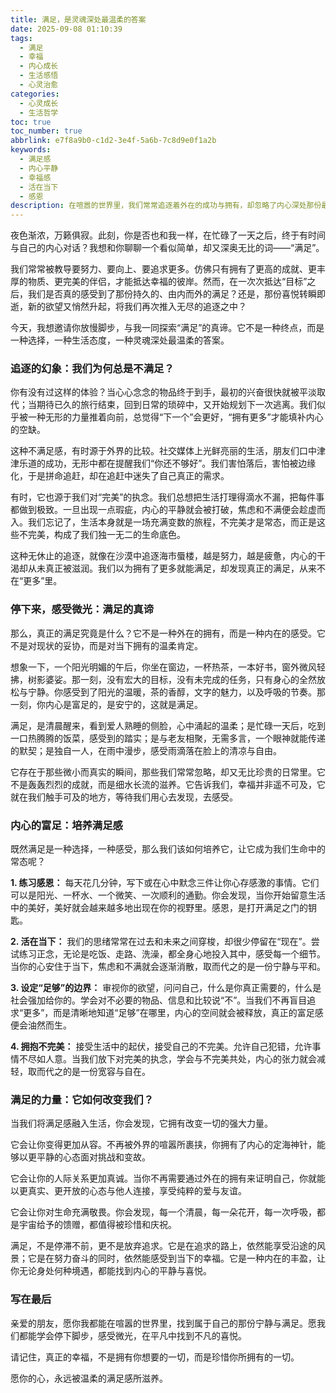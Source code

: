 ```yaml
---
title: 满足，是灵魂深处最温柔的答案
date: 2025-09-08 01:10:39
tags:
  - 满足
  - 幸福
  - 内心成长
  - 生活感悟
  - 心灵治愈
categories:
  - 心灵成长
  - 生活哲学
toc: true
toc_number: true
abbrlink: e7f8a9b0-c1d2-3e4f-5a6b-7c8d9e0f1a2b
keywords:
  - 满足感
  - 内心平静
  - 幸福感
  - 活在当下
  - 感恩
description: 在喧嚣的世界里，我们常常追逐着外在的成功与拥有，却忽略了内心深处那份最珍贵的宁静与富足。这篇文章将带你一同探索“满足”的真谛，它并非止步不前，而是对当下拥有的温柔肯定，是对生命馈赠的深情拥抱。让我们学会停下脚步，感受微光，在平凡中找到不凡的喜悦，让心灵在满足中获得真正的自由与力量。
---
```


夜色渐浓，万籁俱寂。此刻，你是否也和我一样，在忙碌了一天之后，终于有时间与自己的内心对话？我想和你聊聊一个看似简单，却又深奥无比的词——“满足”。

我们常常被教导要努力、要向上、要追求更多。仿佛只有拥有了更高的成就、更丰厚的物质、更完美的伴侣，才能抵达幸福的彼岸。然而，在一次次抵达“目标”之后，我们是否真的感受到了那份持久的、由内而外的满足？还是，那份喜悦转瞬即逝，新的欲望又悄然升起，将我们再次推入无尽的追逐之中？

今天，我想邀请你放慢脚步，与我一同探索“满足”的真谛。它不是一种终点，而是一种选择，一种生活态度，一种灵魂深处最温柔的答案。

### 追逐的幻象：我们为何总是不满足？

你有没有过这样的体验？当心心念念的物品终于到手，最初的兴奋很快就被平淡取代；当期待已久的旅行结束，回到日常的琐碎中，又开始规划下一次逃离。我们似乎被一种无形的力量推着向前，总觉得“下一个”会更好，“拥有更多”才能填补内心的空缺。

这种不满足感，有时源于外界的比较。社交媒体上光鲜亮丽的生活，朋友们口中津津乐道的成功，无形中都在提醒我们“你还不够好”。我们害怕落后，害怕被边缘化，于是拼命追赶，却在追赶中迷失了自己真正的需求。

有时，它也源于我们对“完美”的执念。我们总想把生活打理得滴水不漏，把每件事都做到极致。一旦出现一点瑕疵，内心的平静就会被打破，焦虑和不满便会趁虚而入。我们忘记了，生活本身就是一场充满变数的旅程，不完美才是常态，而正是这些不完美，构成了我们独一无二的生命底色。

这种无休止的追逐，就像在沙漠中追逐海市蜃楼，越是努力，越是疲惫，内心的干渴却从未真正被滋润。我们以为拥有了更多就能满足，却发现真正的满足，从来不在“更多”里。

### 停下来，感受微光：满足的真谛

那么，真正的满足究竟是什么？它不是一种外在的拥有，而是一种内在的感受。它不是对现状的妥协，而是对当下拥有的温柔肯定。

想象一下，一个阳光明媚的午后，你坐在窗边，一杯热茶，一本好书，窗外微风轻拂，树影婆娑。那一刻，没有宏大的目标，没有未完成的任务，只有身心的全然放松与宁静。你感受到了阳光的温暖，茶的香醇，文字的魅力，以及呼吸的节奏。那一刻，你内心是富足的，是安宁的，这就是满足。

满足，是清晨醒来，看到爱人熟睡的侧脸，心中涌起的温柔；是忙碌一天后，吃到一口热腾腾的饭菜，感受到的踏实；是与老友相聚，无需多言，一个眼神就能传递的默契；是独自一人，在雨中漫步，感受雨滴落在脸上的清凉与自由。

它存在于那些微小而真实的瞬间，那些我们常常忽略，却又无比珍贵的日常里。它不是轰轰烈烈的成就，而是细水长流的滋养。它告诉我们，幸福并非遥不可及，它就在我们触手可及的地方，等待我们用心去发现，去感受。

### 内心的富足：培养满足感

既然满足是一种选择，一种感受，那么我们该如何培养它，让它成为我们生命中的常态呢？

**1. 练习感恩：** 每天花几分钟，写下或在心中默念三件让你心存感激的事情。它们可以是阳光、一杯水、一个微笑、一次顺利的通勤。你会发现，当你开始留意生活中的美好，美好就会越来越多地出现在你的视野里。感恩，是打开满足之门的钥匙。

**2. 活在当下：** 我们的思绪常常在过去和未来之间穿梭，却很少停留在“现在”。尝试练习正念，无论是吃饭、走路、洗澡，都全身心地投入其中，感受每一个细节。当你的心安住于当下，焦虑和不满就会逐渐消散，取而代之的是一份宁静与平和。

**3. 设定“足够”的边界：** 审视你的欲望，问问自己，什么是你真正需要的，什么是社会强加给你的。学会对不必要的物品、信息和比较说“不”。当我们不再盲目追求“更多”，而是清晰地知道“足够”在哪里，内心的空间就会被释放，真正的富足感便会油然而生。

**4. 拥抱不完美：** 接受生活中的起伏，接受自己的不完美。允许自己犯错，允许事情不尽如人意。当我们放下对完美的执念，学会与不完美共处，内心的张力就会减轻，取而代之的是一份宽容与自在。

### 满足的力量：它如何改变我们？

当我们将满足感融入生活，你会发现，它拥有改变一切的强大力量。

它会让你变得更加从容。不再被外界的喧嚣所裹挟，你拥有了内心的定海神针，能够以更平静的心态面对挑战和变故。

它会让你的人际关系更加真诚。当你不再需要通过外在的拥有来证明自己，你就能以更真实、更开放的心态与他人连接，享受纯粹的爱与友谊。

它会让你对生命充满敬畏。你会发现，每一个清晨，每一朵花开，每一次呼吸，都是宇宙给予的馈赠，都值得被珍惜和庆祝。

满足，不是停滞不前，更不是放弃追求。它是在追求的路上，依然能享受沿途的风景；它是在努力奋斗的同时，依然能感受到当下的幸福。它是一种内在的丰盈，让你无论身处何种境遇，都能找到内心的平静与喜悦。

### 写在最后

亲爱的朋友，愿你我都能在喧嚣的世界里，找到属于自己的那份宁静与满足。愿我们都能学会停下脚步，感受微光，在平凡中找到不凡的喜悦。

请记住，真正的幸福，不是拥有你想要的一切，而是珍惜你所拥有的一切。

愿你的心，永远被温柔的满足感所滋养。